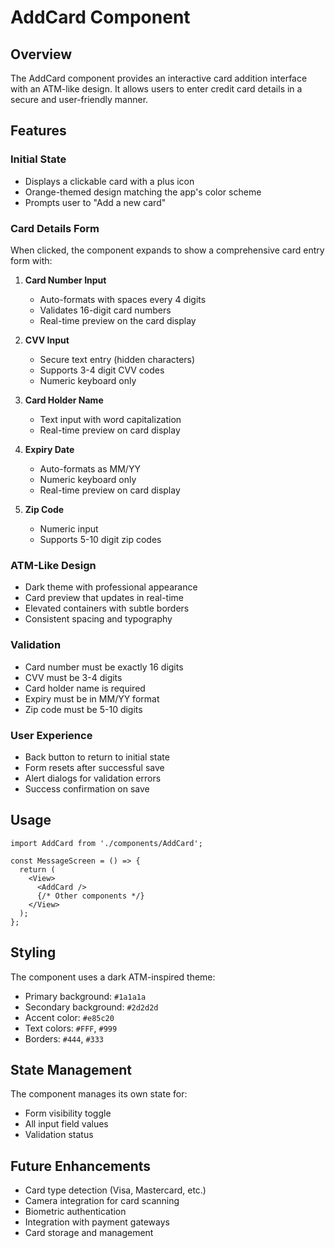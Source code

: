# AddCard Component

## Overview
The AddCard component provides an interactive card addition interface with an ATM-like design. It allows users to enter credit card details in a secure and user-friendly manner.

## Features

### Initial State
- Displays a clickable card with a plus icon
- Orange-themed design matching the app's color scheme
- Prompts user to "Add a new card"

### Card Details Form
When clicked, the component expands to show a comprehensive card entry form with:

1. **Card Number Input**
   - Auto-formats with spaces every 4 digits
   - Validates 16-digit card numbers
   - Real-time preview on the card display

2. **CVV Input**
   - Secure text entry (hidden characters)
   - Supports 3-4 digit CVV codes
   - Numeric keyboard only

3. **Card Holder Name**
   - Text input with word capitalization
   - Real-time preview on card display

4. **Expiry Date**
   - Auto-formats as MM/YY
   - Numeric keyboard only
   - Real-time preview on card display

5. **Zip Code**
   - Numeric input
   - Supports 5-10 digit zip codes

### ATM-Like Design
- Dark theme with professional appearance
- Card preview that updates in real-time
- Elevated containers with subtle borders
- Consistent spacing and typography

### Validation
- Card number must be exactly 16 digits
- CVV must be 3-4 digits
- Card holder name is required
- Expiry must be in MM/YY format
- Zip code must be 5-10 digits

### User Experience
- Back button to return to initial state
- Form resets after successful save
- Alert dialogs for validation errors
- Success confirmation on save

## Usage

```tsx
import AddCard from './components/AddCard';

const MessageScreen = () => {
  return (
    <View>
      <AddCard />
      {/* Other components */}
    </View>
  );
};
```

## Styling
The component uses a dark ATM-inspired theme:
- Primary background: `#1a1a1a`
- Secondary background: `#2d2d2d`
- Accent color: `#e85c20`
- Text colors: `#FFF`, `#999`
- Borders: `#444`, `#333`

## State Management
The component manages its own state for:
- Form visibility toggle
- All input field values
- Validation status

## Future Enhancements
- Card type detection (Visa, Mastercard, etc.)
- Camera integration for card scanning
- Biometric authentication
- Integration with payment gateways
- Card storage and management 